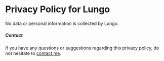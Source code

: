 # Privacy Policy for Lungo

No data or personal information is collected by Lungo.

##### Contact

If you have any questions or suggestions regarding this privacy policy, do not hesitate to [contact me](https://sindresorhus.com/contact).
